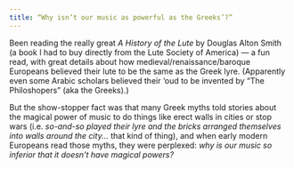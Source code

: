 ```yaml
---
title: “Why isn’t our music as powerful as the Greeks’?”
---
```


Been reading the really great _A History of the Lute_ by Douglas Alton Smith (a book I had to buy directly from the Lute Society of America) — a fun read, with great details about how medieval/renaissance/baroque Europeans believed their lute to be the same as the Greek lyre. (Apparently even some Arabic scholars believed their ‘oud to be invented by “The Philoshopers” (aka the Greeks).)

But the show-stopper fact was that many Greek myths told stories about the magical power of music to do things like erect walls in cities or stop wars (i.e. _so-and-so played their lyre and the bricks arranged themselves into walls around the city..._ that kind of thing), and when early modern Europeans read those myths, they were perplexed: _why is our music so inferior that it doesn't have magical powers?_